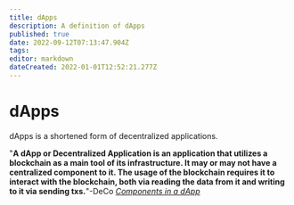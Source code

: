 ```yaml
---
title: dApps
description: A definition of dApps
published: true
date: 2022-09-12T07:13:47.904Z
tags: 
editor: markdown
dateCreated: 2022-01-01T12:52:21.277Z
---
```


# dApps
dApps is a shortened form of decentralized applications.


"**A dApp or Decentralized Application is an application that utilizes a blockchain as a main tool of its infrastructure. It may or may not have a centralized component to it. The usage of the blockchain requires it to interact with the blockchain, both via reading the data from it and writing to it via sending txs.**"-DeCo [*Components in a dApp*](https://deco-education.github.io/deco-docs/docs/into-the-woods/trail2-ergo-coding/dapp-components/) 




